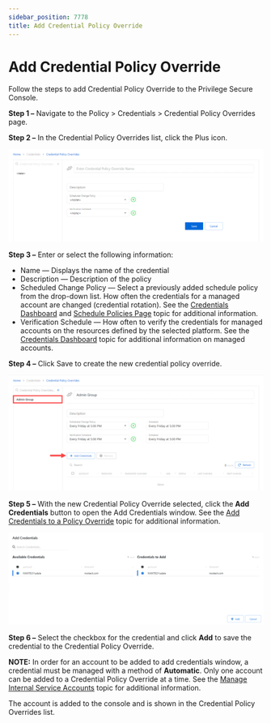 ```yaml
---
sidebar_position: 7778
title: Add Credential Policy Override
---
```


# Add Credential Policy Override

Follow the steps to add Credential Policy Override to the Privilege Secure Console.

**Step 1 –** Navigate to the Policy > Credentials > Credential Policy Overrides page.

**Step 2 –** In the Credential Policy Overrides list, click the Plus icon.

![Adding a credential policy override](../../../../../../../../static/images/PrivilegeSecure_4.2/Content/Resources/Images/PrivilegeSecure/AccessManagement/Admin/Policy/Credentials/AddCredentialPolicyOverride.png "Adding a credential policy override")

**Step 3 –** Enter or select the following information:

* Name — Displays the name of the credential
* Description — Description of the policy
* Scheduled Change Policy — Select a previously added schedule policy from the drop-down list. How often the credentials for a managed account are changed (credential rotation). See the [Credentials Dashboard](../../Dashboard/Credentials#_Activities_Tab_1 "Jump to the Credentials Dashboard section") and [Schedule Policies Page](../Page/SchedulePolicies "Schedule Policies Page") topic for additional information.
* Verification Schedule — How often to verify the credentials for managed accounts on the resources defined by the selected platform. See the [Credentials Dashboard](../../Dashboard/Credentials#_Activities_Tab_1 "Credentials Dashboard") topic for additional information on managed accounts.

**Step 4 –** Click Save to create the new credential policy override.

![](../../../../../../../../static/images/PrivilegeSecure_4.2/Content/Resources/Images/PrivilegeSecure/AccessManagement/Admin/Policy/Credentials/CPOPageAddCredentials.png)

**Step 5 –** With the new Credential Policy Override selected, click the **Add Credentials** button to open the Add Credentials window. See the [Add Credentials to a Policy Override](../Window/Credentials/AddCredentials#Add2 "Add Credentials to a Policy Override") topic for additional information.

![Add credential to Credential Policy Override Window](../../../../../../../../static/images/PrivilegeSecure_4.2/Content/Resources/Images/PrivilegeSecure/AccessManagement/Admin/Policy/Credentials/AddCredentialToCPOWindow.png "Add credential to Credential Policy Override Window")

**Step 6 –** Select the checkbox for the credential and click **Add** to save the credential to the Credential Policy Override.

**NOTE:** In order for an account to be added to add credentials window, a credential must be managed with a method of **Automatic**. Only one account can be added to a Credential Policy Override at a time. See the [Manage Internal Service Accounts](../Window/Credentials/ManageInternalServiceAccount "Manage Internal Service Accounts") topic for additional information.

The account is added to the console and is shown in the Credential Policy Overrides list.